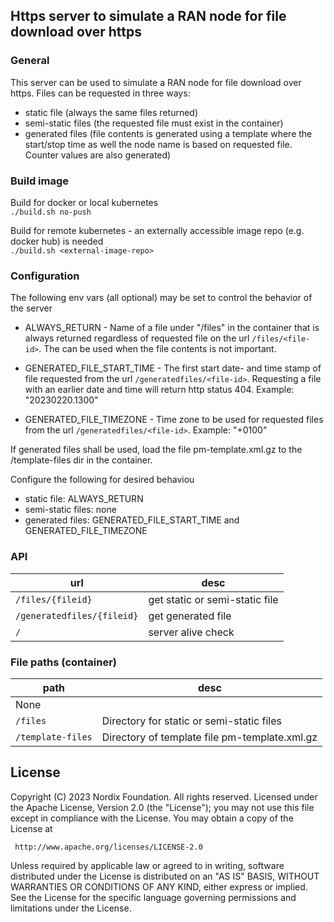 
## Https server to simulate a RAN node for file download over https

### General

This server can be used to simulate a RAN node for file download over https.
Files can be requested in three ways:
- static file (always the same files returned)
- semi-static files (the requested file must exist in the container)
- generated files (file contents is generated using a template where the start/stop time as well the node name is based on requested file. Counter values are also generated)


### Build image

Build for docker or local kubernetes\
`./build.sh no-push`

Build for remote kubernetes - an externally accessible image repo (e.g. docker hub) is needed  \
`./build.sh <external-image-repo>`


### Configuration
The following env vars (all optional) may be set to control the behavior of the server

- ALWAYS_RETURN - Name of a file under "/files" in the container that is always returned regardless of requested file on the url `/files/<file-id>`. The can be used when the file contents is not important.

- GENERATED_FILE_START_TIME - The first start date- and time stamp of file requested from the url `/generatedfiles/<file-id>`. Requesting a file with an earlier date and time will return http status 404. Example: "20230220.1300"

- GENERATED_FILE_TIMEZONE - Time zone to be used for requested files from the url `/generatedfiles/<file-id>`. Example: "+0100"

If generated files shall be used, load the file pm-template.xml.gz to the /template-files dir in the container.

Configure the following for desired behaviou
- static file: ALWAYS_RETURN
- semi-static files: none
- generated files: GENERATED_FILE_START_TIME and GENERATED_FILE_TIMEZONE



### API

| url | desc |
|--|--|
| `/files/{fileid}` | get static or semi-static file |
| `/generatedfiles/{fileid}` | get generated file |
| `/` | server alive check |


### File paths (container)


| path | desc |
|--|--|
| None |
| `/files` | Directory for static or semi-static files |
| `/template-files` | Directory of template file pm-template.xml.gz  |


## License

Copyright (C) 2023 Nordix Foundation. All rights reserved.
Licensed under the Apache License, Version 2.0 (the "License");
you may not use this file except in compliance with the License.
You may obtain a copy of the License at

     http://www.apache.org/licenses/LICENSE-2.0

Unless required by applicable law or agreed to in writing, software
distributed under the License is distributed on an "AS IS" BASIS,
WITHOUT WARRANTIES OR CONDITIONS OF ANY KIND, either express or implied.
See the License for the specific language governing permissions and
limitations under the License.